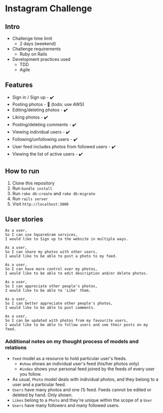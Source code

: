 Instagram Challenge
===================

## Intro
* Challenge time limit
  * 2 days (weekend)
* Challenge requirements
  * Ruby on Rails
* Development practices used
  * TDD
  * Agile

## Features
* Sign in / Sign up - :heavy_check_mark:
* Posting photos - :construction: (todo: use AWS)
* Editing/deleting photos - :heavy_check_mark:
* Liking photos - :heavy_check_mark:
* Posting/deleting comments - :heavy_check_mark:
* Viewing individual users - :heavy_check_mark:
* Following/unfollowing users - :heavy_check_mark:
* User feed includes photos from followed users - :heavy_check_mark:
* Viewing the list of active users - :heavy_check_mark:

## How to run
1. Clone this repository
2. Run `bundle install`
3. Run `rake db:create` and `rake db:migrate`
4. Run `rails server`
5. Visit `http://localhost:3000`

## User stories
```
As a user,
So I can use SquareGram services,
I would like to Sign up to the website in multiple ways.

As a user,
So I can share my photos with other users,
I would like to be able to post a photo to my feed.

As a user,
So I can have more control over my photos,
I would like to be able to edit description and/or delete photos.

As a user,
So I can appreciate other people's photos,
I would like to be able to 'Like' them.

As a user,
So I can better appreciate other people's photos,
I would like to be able to post comments.

As a user,
So I can be updated with photos from my favourite users,
I would like to be able to follow users and see their posts on my feed.
```

### Additional notes on my thought process of models and relations
* `Feed` model as a resource to hold particular user's feeds.
  * `#show` shows an individual user's feed (his/her photos only)
  * `#index` shows your personal feed joined by the feeds of every user you follow.
* As usual, `Photo` model deals with individual photos, and they belong to a user and a particular feed.
* `Users` have many photos and one (1) feed. Feeds cannot be edited or deleted by hand. Only shown.
* `Likes` belong to a `Photo` and they're unique within the scope of a `User`
* `Users` have many followers and many followed users.
